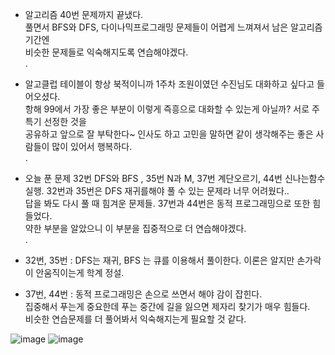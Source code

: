- 알고리즘 40번 문제까지 끝냈다.   
  풀면서 BFS와 DFS, 다이나믹프로그래밍 문제들이 어렵게 느껴져서 남은 알고리즘 기간엔  
  비슷한 문제들로 익숙해지도록 연습해야겠다.  
 .  

- 알고클럽 테이블이 항상 북적이니까 1주차 조원이였던 수진님도 대화하고 싶다고 들어오셨다.   
  항해 99에서 가장 좋은 부분이 이렇게 즉흥으로 대화할 수 있는게 아닐까? 서로 주특기 선정한 것을   
  공유하고 앞으로 잘 부탁한다~ 인사도 하고 고민을 말하면 같이 생각해주는 좋은 사람들이 많이 있어서 행복하다.  
 .  

- 오늘 푼 문제 32번 DFS와 BFS , 35번 N과 M, 37번 계단오르기, 44번 신나는함수실행. 
  32번과 35번은 DFS 재귀를해야 풀 수 있는 문제라 너무 어려웠다..  
  답을 봐도 다시 풀 때 힘겨운 문제들. 37번과 44번은 동적 프로그래밍으로 또한 힘들었다.  
  약한 부분을 알았으니 이 부분을 집중적으로 더 연습해야겠다.  
 .  

- 32번, 35번 : DFS는 재귀, BFS 는 큐를 이용해서 풀이한다. 이론은 알지만 손가락이 안움직이는게 학계 정설.
- 37번, 44번 : 동적 프로그래밍은 손으로 쓰면서 해야 감이 잡힌다.   
  집중해서 푸는게 중요한데 푸는 중간에 길을 잃으면 제자리 찾기가 매우 힘들다.   
  비슷한 연습문제를 더 풀어봐서 익숙해지는게 필요할 것 같다.  

![image](https://user-images.githubusercontent.com/80080041/123362406-958b7280-d5ab-11eb-8057-377a18fb4830.png)
![image](https://user-images.githubusercontent.com/80080041/123362417-9a502680-d5ab-11eb-8ef2-1661ffcd8632.png)
